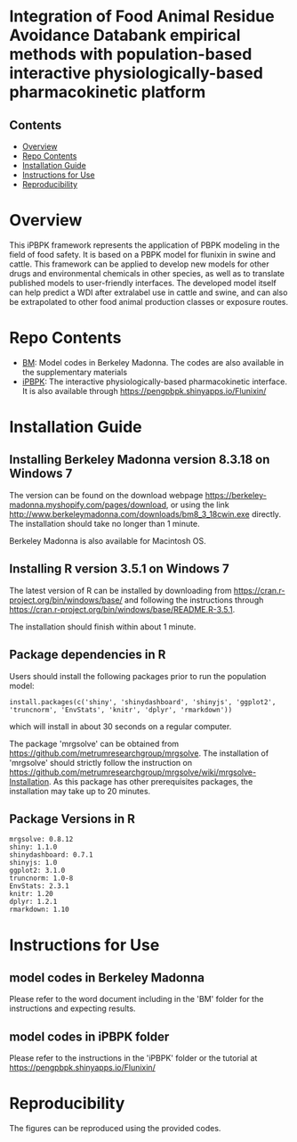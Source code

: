 # Integration of Food Animal Residue Avoidance Databank empirical methods with population-based interactive physiologically-based pharmacokinetic platform

## Contents

- [Overview](#overview)
- [Repo Contents](#repo-contents)
- [Installation Guide](#installation-guide)
- [Instructions for Use](#instructions-for-use)
- [Reproducibility](#Reproducibility)

# Overview

This iPBPK framework represents the application of PBPK modeling in the field of food safety. It is based on a PBPK model for flunixin in swine and cattle. This framework can be applied to develop new models for other drugs and environmental chemicals in other species, as well as to translate published models to user-friendly interfaces. The developed model itself can help predict a WDI after extralabel use in cattle and swine, and can also be extrapolated to other food animal production classes or exposure routes.  

# Repo Contents

- [BM](./BM): Model codes in Berkeley Madonna. The codes are also available in the supplementary materials
- [iPBPK](./iPBPK): The interactive physiologically-based pharmacokinetic interface. It is also available through https://pengpbpk.shinyapps.io/Flunixin/


# Installation Guide

## Installing Berkeley Madonna version 8.3.18 on Windows 7 

The version can be found on the download webpage https://berkeley-madonna.myshopify.com/pages/download, or using the link http://www.berkeleymadonna.com/downloads/bm8_3_18cwin.exe directly. The installation should take no longer than 1 minute.

Berkeley Madonna is also available for Macintosh OS.

## Installing R version 3.5.1 on Windows 7

The latest version of R can be installed by downloading from https://cran.r-project.org/bin/windows/base/ and following the instructions through https://cran.r-project.org/bin/windows/base/README.R-3.5.1.

The installation should finish within about 1 minute.

## Package dependencies in R

Users should install the following packages prior to run the population model:

```
install.packages(c('shiny', 'shinydashboard', 'shinyjs', 'ggplot2', 'truncnorm', 'EnvStats', 'knitr', 'dplyr', 'rmarkdown'))
```
which will install in about 30 seconds on a regular computer.

The package 'mrgsolve' can be obtained from https://github.com/metrumresearchgroup/mrgsolve. The installation of 'mrgsolve' should strictly follow the instruction on https://github.com/metrumresearchgroup/mrgsolve/wiki/mrgsolve-Installation. As this package has other prerequisites packages, the installation may take up to 20 minutes.

## Package Versions in R

```
mrgsolve: 0.8.12
shiny: 1.1.0
shinydashboard: 0.7.1
shinyjs: 1.0
ggplot2: 3.1.0
truncnorm: 1.0-8
EnvStats: 2.3.1
knitr: 1.20
dplyr: 1.2.1
rmarkdown: 1.10
```

# Instructions for Use

## model codes in Berkeley Madonna
Please refer to the word document including in the 'BM' folder for the instructions and expecting results.

## model codes in iPBPK folder
Please refer to the instructions in the 'iPBPK' folder or the tutorial at https://pengpbpk.shinyapps.io/Flunixin/

# Reproducibility
The figures can be reproduced using the provided codes.
